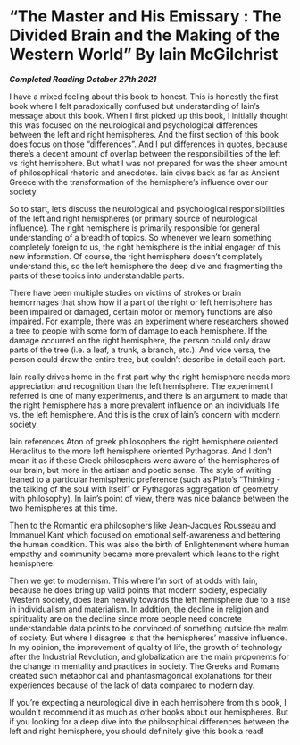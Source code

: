 # “The Master and His Emissary : The Divided Brain and the Making of the Western World” By Iain McGilchrist

***Completed Reading October 27th 2021***

I have a mixed feeling about this book to honest. This is honestly the first book where I felt paradoxically confused but understanding of Iain’s message about this book. When I first picked up this book, I initially thought this was focused on the neurological and psychological differences between the left and right hemispheres. And the first section of this book does focus on those “differences”. And I put differences in quotes, because there’s a decent amount of overlap between the responsibilities of the left vs right hemisphere. But what I was not prepared for was the sheer amount of philosophical rhetoric and anecdotes. Iain dives back as far as Ancient Greece with the transformation of the hemisphere’s influence over our society.

So to start, let’s discuss the neurological and psychological responsibilities of the left and right hemispheres (or primary source of neurological influence). The right hemisphere is primarily responsible for general understanding of a breadth of topics. So whenever we learn something completely foreign to us, the right hemisphere is the initial engager of this new information. Of course, the right hemisphere doesn’t completely understand this, so the left hemisphere the deep dive and fragmenting the parts of these topics into understandable parts.

There have been multiple studies on victims of strokes or brain hemorrhages that show how if a part of the right or left hemisphere has been impaired or damaged, certain motor or memory functions are also impaired. For example, there was an experiment where researchers showed a tree to people with some form of damage to each hemisphere. If the damage occurred on the right hemisphere, the person could only draw parts of the tree (i.e. a leaf, a trunk, a branch, etc.). And vice versa, the person could draw the entire tree, but couldn’t describe in detail each part.

Iain really drives home in the first part why the right hemisphere needs more appreciation and recognition than the left hemisphere. The experiment I referred is one of many experiments, and there is an argument to made that the right hemisphere has a more prevalent influence on an individuals life vs. the left hemisphere. And this is the crux of Iain’s concern with modern society.

Iain references Aton of greek philosophers the right hemisphere oriented Heraclitus to the more left hemisphere oriented Pythagoras. And I don’t mean it as if these Greek philosophers were aware of the hemispheres of our brain, but more in the artisan and poetic sense. The style of writing leaned to a particular hemispheric preference (such as Plato’s “Thinking - the taiking of the soul with itself” or Pythagoras aggregation of geometry with philosophy). In Iain’s point of view, there was nice balance between the two hemispheres at this time.

Then to the Romantic era philosophers like Jean-Jacques Rousseau and Immanuel Kant which focused on emotional self-awareness and bettering the human condition. This was also the birth of Enlightenment where human empathy and community became more prevalent which leans to the right hemisphere.

Then we get to modernism. This where I’m sort of at odds with Iain, because he does bring up valid points that modern society, especially Western society, does lean heavily towards the left hemisphere due to a rise in individualism and materialism. In addition, the decline in religion and spirituality are on the decline since more people need concrete understandable data points to be convinced of something outside the realm of society. But where I disagree is that the hemispheres’ massive influence. In my opinion, the improvement of quality of life, the growth of technology after the Industrial Revolution, and globalization are the main proponents for the change in mentality and practices in society. The Greeks and Romans created such metaphorical and phantasmagorical  explanations for their experiences because  of the lack of data compared to modern day.

If you’re expecting a neurological dive in each hemisphere from this book, I wouldn’t recommend it as much as other books about our hemispheres. But if you looking for a deep dive into the philosophical differences between the left and right hemisphere, you should definitely give this book a read!
